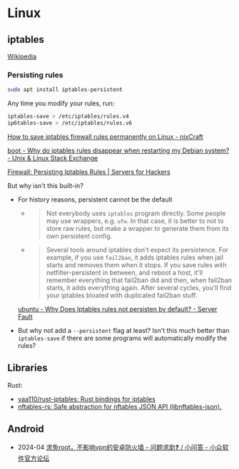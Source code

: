 # Linux
## iptables
[Wikipedia](https://en.wikipedia.org/wiki/Iptables)

### Persisting rules
```sh
sudo apt install iptables-persistent
```
Any time you modify your rules, run:
```sh
iptables-save > /etc/iptables/rules.v4
ip6tables-save > /etc/iptables/rules.v6
```

[How to save iptables firewall rules permanently on Linux - nixCraft](https://www.cyberciti.biz/faq/how-to-save-iptables-firewall-rules-permanently-on-linux/)

[boot - Why do iptables rules disappear when restarting my Debian system? - Unix & Linux Stack Exchange](https://unix.stackexchange.com/questions/52376/why-do-iptables-rules-disappear-when-restarting-my-debian-system)

[Firewall: Persisting Iptables Rules | Servers for Hackers](https://serversforhackers.com/c/firewall-persisting-iptables-rules)

But why isn't this built-in?
- For history reasons, persistent cannot be the default
  - > Not everybody uses `iptables` program directly. Some people may use wrappers, e.g. `ufw`. In that case, it is better to not to store raw rules, but make a wrapper to generate them from its own persistent config.
  - > Several tools around iptables don't expect its persistence. For example, if you use `fail2ban`, it adds iptables rules when jail starts and removes them when it stops. If you save rules with netfilter-persistent in between, and reboot a host, it'll remember everything that fail2ban did and then, when fail2ban starts, it adds everything again. After several cycles, you'll find your iptables bloated with duplicated fail2ban stuff.

  [ubuntu - Why Does Iptables rules not persisten by default? - Server Fault](https://serverfault.com/questions/1103763/why-does-iptables-rules-not-persisten-by-default)

- But why not add a `--persistent` flag at least? Isn't this much better than `iptables-save` if there are some programs will automatically modify the rules?

## Libraries
Rust:
- [yaa110/rust-iptables: Rust bindings for iptables](https://github.com/yaa110/rust-iptables)
- [nftables-rs: Safe abstraction for nftables JSON API (libnftables-json).](https://github.com/namib-project/nftables-rs)

## Android
- 2024-04 [求免root，不影响vpn的安卓防火墙 - 问题求助❓ / 小问答 - 小众软件官方论坛](https://meta.appinn.net/t/topic/55026)